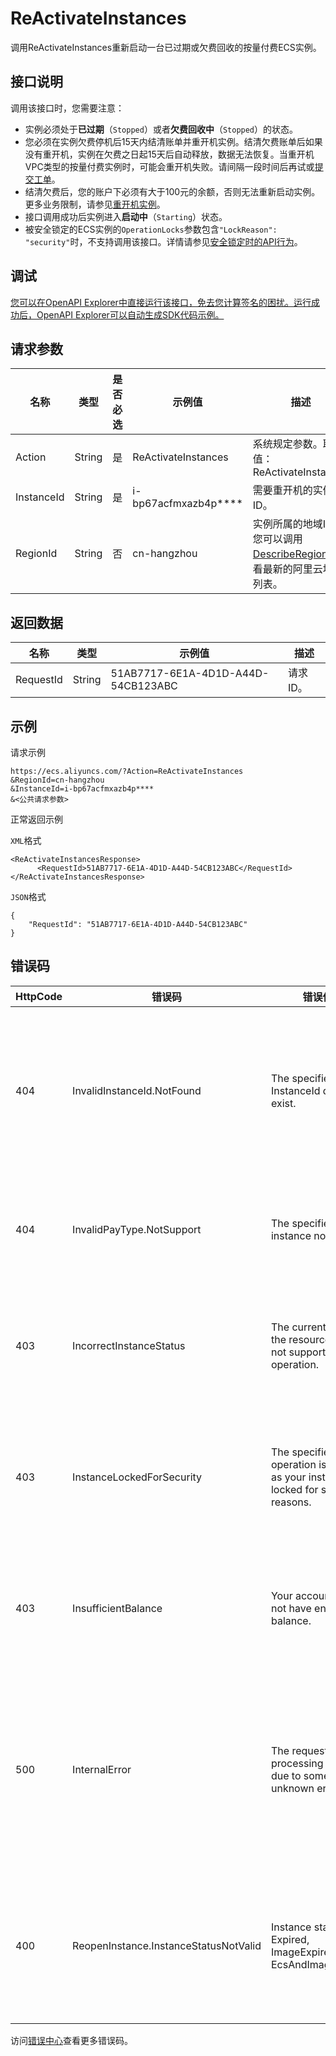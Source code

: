 # ReActivateInstances

调用ReActivateInstances重新启动一台已过期或欠费回收的按量付费ECS实例。

## 接口说明

调用该接口时，您需要注意：

-   实例必须处于**已过期**（`Stopped`）或者**欠费回收中**（`Stopped`）的状态。
-   您必须在实例欠费停机后15天内结清账单并重开机实例。结清欠费账单后如果没有重开机，实例在欠费之日起15天后自动释放，数据无法恢复。当重开机VPC类型的按量付费实例时，可能会重开机失败。请间隔一段时间后再试或[提交工单](https://selfservice.console.aliyun.com/ticket/createIndex.htm)。
-   结清欠费后，您的账户下必须有大于100元的余额，否则无法重新启动实例。更多业务限制，请参见[重开机实例](~~34374~~)。
-   接口调用成功后实例进入**启动中**（`Starting`）状态。
-   被安全锁定的ECS实例的`OperationLocks`参数包含`"LockReason": "security"`时，不支持调用该接口。详情请参见[安全锁定时的API行为](~~25695~~)。

## 调试

[您可以在OpenAPI Explorer中直接运行该接口，免去您计算签名的困扰。运行成功后，OpenAPI Explorer可以自动生成SDK代码示例。](https://api.aliyun.com/#product=Ecs&api=ReActivateInstances&type=RPC&version=2014-05-26)

## 请求参数

|名称|类型|是否必选|示例值|描述|
|--|--|----|---|--|
|Action|String|是|ReActivateInstances|系统规定参数。取值：ReActivateInstances |
|InstanceId|String|是|i-bp67acfmxazb4p\*\*\*\*|需要重开机的实例ID。 |
|RegionId|String|否|cn-hangzhou|实例所属的地域ID。您可以调用[DescribeRegions](~~25609~~)查看最新的阿里云地域列表。 |

## 返回数据

|名称|类型|示例值|描述|
|--|--|---|--|
|RequestId|String|51AB7717-6E1A-4D1D-A44D-54CB123ABC|请求ID。 |

## 示例

请求示例

```
https://ecs.aliyuncs.com/?Action=ReActivateInstances
&RegionId=cn-hangzhou
&InstanceId=i-bp67acfmxazb4p****
&<公共请求参数>
```

正常返回示例

`XML`格式

```
<ReActivateInstancesResponse>
      <RequestId>51AB7717-6E1A-4D1D-A44D-54CB123ABC</RequestId>
</ReActivateInstancesResponse>
```

`JSON`格式

```
{
	"RequestId": "51AB7717-6E1A-4D1D-A44D-54CB123ABC"
}
```

## 错误码

|HttpCode|错误码|错误信息|描述|
|--------|---|----|--|
|404|InvalidInstanceId.NotFound|The specified InstanceId does not exist.|指定的实例不存在，请您检查实例ID是否正确。|
|404|InvalidPayType.NotSupport|The specified pre pay instance not support.|包年包月实例不支持该操作。|
|403|IncorrectInstanceStatus|The current status of the resource does not support this operation.|该资源目前的状态不支持此操作。|
|403|InstanceLockedForSecurity|The specified operation is denied as your instance is locked for security reasons.|实例被安全锁定，指定的操作无法完成。|
|403|InsufficientBalance|Your account does not have enough balance.|账户余额不足，请先充值再操作。|
|500|InternalError|The request processing has failed due to some unknown error.|内部错误，请重试。如果多次尝试失败，请提交工单。|
|400|ReopenInstance.InstanceStatusNotValid|Instance status is not Expired, ImageExpired or EcsAndImageExpired.|实例重启失败，原因是实例或镜像未过期。|

访问[错误中心](https://error-center.aliyun.com/status/product/Ecs)查看更多错误码。

